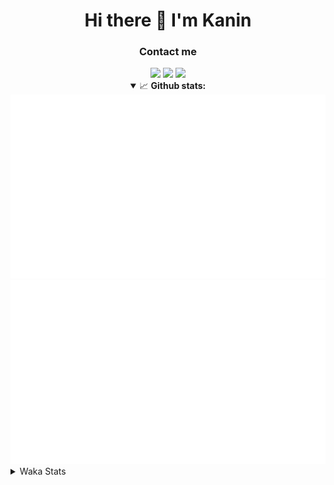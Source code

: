 <div align="center">
 <h1>Hi there 👋 I'm Kanin</h1>
 <h3>Contact me</h3>
 <a href="mailto:im@kanin.dev"><img src="https://img.shields.io/badge/gmail-%23D14836.svg?&style=for-the-badge&logo=gmail&logoColor=white"/></a>
 <a href="https://twitter.com/KaninDev"><img src="https://img.shields.io/badge/twitter-%231DA1F2.svg?&style=for-the-badge&logo=twitter&logoColor=white"/></a>
 <a href="https://www.linkedin.com/in/KaninDev"><img src="https://img.shields.io/badge/linkedin-%230077B5.svg?&style=for-the-badge&logo=linkedin&logoColor=white"/></a>
<details open>
  <summary>📈 <b>Github stats:</b></summary>
  <img src="https://github.com/Kanin/Kanin/blob/master/scripts/GitHubStats/generated/overview.svg"/>
  <img src="https://github.com/Kanin/Kanin/blob/master/scripts/GitHubStats/generated/languages.svg"/>
</details>
</div>

<details>
 <summary>Waka Stats</summary>

<!--START_SECTION:waka-->
![Profile Views](http://img.shields.io/badge/Profile%20Views-45-blue)

![Lines of code](https://img.shields.io/badge/From%20Hello%20World%20I%27ve%20Written-30577%20lines%20of%20code-blue)

**🐱 My Github Data** 

> 🏆 82 Contributions in the Year 2021
 > 
> 📦 35.3 kB Used in Github's Storage 
 > 
> 🚫 Not Opted to Hire
 > 
> 📜 9 Public Repositories 
 > 
> 🔑 5 Private Repositories  
 > 
**I'm an Early 🐤** 

```text
🌞 Morning    96 commits     ████░░░░░░░░░░░░░░░░░░░░░   17.58% 
🌆 Daytime    212 commits    █████████░░░░░░░░░░░░░░░░   38.83% 
🌃 Evening    115 commits    █████░░░░░░░░░░░░░░░░░░░░   21.06% 
🌙 Night      123 commits    █████░░░░░░░░░░░░░░░░░░░░   22.53%

```
📅 **I'm Most Productive on Monday** 

```text
Monday       127 commits    █████░░░░░░░░░░░░░░░░░░░░   23.26% 
Tuesday      83 commits     ███░░░░░░░░░░░░░░░░░░░░░░   15.2% 
Wednesday    93 commits     ████░░░░░░░░░░░░░░░░░░░░░   17.03% 
Thursday     62 commits     ██░░░░░░░░░░░░░░░░░░░░░░░   11.36% 
Friday       50 commits     ██░░░░░░░░░░░░░░░░░░░░░░░   9.16% 
Saturday     48 commits     ██░░░░░░░░░░░░░░░░░░░░░░░   8.79% 
Sunday       83 commits     ███░░░░░░░░░░░░░░░░░░░░░░   15.2%

```


📊 **This Week I Spent My Time On** 

```text
⌚︎ Time Zone: America/New_York

💬 Programming Languages: 
Python                   4 hrs 5 mins        ██████████████░░░░░░░░░░░   57.8% 
SCSS                     2 hrs 44 mins       █████████░░░░░░░░░░░░░░░░   38.86% 
virtualenv               11 mins             ░░░░░░░░░░░░░░░░░░░░░░░░░   2.72% 
Markdown                 2 mins              ░░░░░░░░░░░░░░░░░░░░░░░░░   0.48% 
Other                    0 secs              ░░░░░░░░░░░░░░░░░░░░░░░░░   0.14%

🔥 Editors: 
PyCharm                  4 hrs 17 mins       ███████████████░░░░░░░░░░   60.66% 
IntelliJ                 2 hrs 46 mins       █████████░░░░░░░░░░░░░░░░   39.34%

🐱‍💻 Projects: 
Kanin                    2 hrs 46 mins       █████████░░░░░░░░░░░░░░░░   39.34% 
Naila.py                 2 hrs 14 mins       ████████░░░░░░░░░░░░░░░░░   31.81% 
CGLS                     2 hrs 2 mins        ███████░░░░░░░░░░░░░░░░░░   28.85%

💻 Operating System: 
Linux                    7 hrs 4 mins        █████████████████████████   100.0%

```

**I Mostly Code in Python** 

```text
Python                   20 repos            ███████████████████░░░░░░   76.92% 
JavaScript               3 repos             ███░░░░░░░░░░░░░░░░░░░░░░   11.54% 
Kotlin                   1 repo              █░░░░░░░░░░░░░░░░░░░░░░░░   3.85% 
HTML                     1 repo              █░░░░░░░░░░░░░░░░░░░░░░░░   3.85% 
Java                     1 repo              █░░░░░░░░░░░░░░░░░░░░░░░░   3.85%

```


**Timeline**

![Chart not found](https://raw.githubusercontent.com/Kanin/Kanin/master/charts/bar_graph.png) 


 Last Updated on 11/06/2021
<!--END_SECTION:waka-->
</details>
